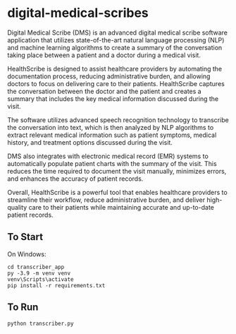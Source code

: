 # digital-medical-scribes

Digital Medical Scribe (DMS) is an advanced digital medical scribe software application that utilizes state-of-the-art natural language processing (NLP) and machine learning algorithms to create a summary of the conversation taking place between a patient and a doctor during a medical visit.

HealthScribe is designed to assist healthcare providers by automating the documentation process, reducing administrative burden, and allowing doctors to focus on delivering care to their patients. HealthScribe captures the conversation between the doctor and the patient and creates a summary that includes the key medical information discussed during the visit.

The software utilizes advanced speech recognition technology to transcribe the conversation into text, which is then analyzed by NLP algorithms to extract relevant medical information such as patient symptoms, medical history, and treatment options discussed during the visit.

DMS also integrates with electronic medical record (EMR) systems to automatically populate patient charts with the summary of the visit. This reduces the time required to document the visit manually, minimizes errors, and enhances the accuracy of patient records.

Overall, HealthScribe is a powerful tool that enables healthcare providers to streamline their workflow, reduce administrative burden, and deliver high-quality care to their patients while maintaining accurate and up-to-date patient records.

## To Start
On Windows:
```
cd transcriber_app
py -3.9 -m venv venv
venv\Scripts\activate
pip install -r requirements.txt
```
## To Run
```
python transcriber.py
```
